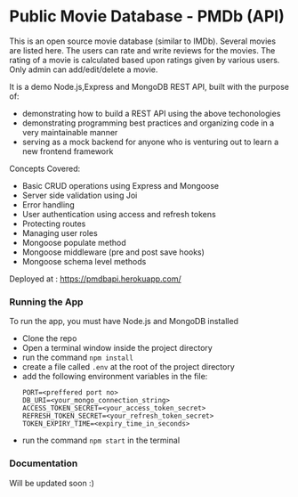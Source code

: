 # Public Movie Database - PMDb (API)

This is an open source movie database (similar to IMDb). Several movies are listed here. The users can rate and write reviews for the movies. The rating of a movie is calculated based upon ratings given by various users.
Only admin can add/edit/delete a movie.

It is a demo Node.js,Express and MongoDB REST API, built with the purpose of:

- demonstrating how to build a REST API using the above techonologies
- demonstrating programming best practices and organizing code in a very maintainable manner
- serving as a mock backend for anyone who is venturing out to learn a new frontend framework

Concepts Covered:

- Basic CRUD operations using Express and Mongoose
- Server side validation using Joi
- Error handling
- User authentication using access and refresh tokens
- Protecting routes
- Managing user roles
- Mongoose populate method
- Mongoose middleware (pre and post save hooks)
- Mongoose schema level methods

Deployed at : https://pmdbapi.herokuapp.com/

### Running the App

To run the app, you must have Node.js and MongoDB installed

- Clone the repo
- Open a terminal window inside the project directory
- run the command `npm install`
- create a file called `.env` at the root of the project directory
- add the following environment variables in the file:
  ```
  PORT=<preffered port no>
  DB_URI=<your_mongo_connection_string>
  ACCESS_TOKEN_SECRET=<your_access_token_secret>
  REFRESH_TOKEN_SECRET=<your_refresh_token_secret>
  TOKEN_EXPIRY_TIME=<expiry_time_in_seconds>
  ```
- run the command `npm start` in the terminal

### Documentation

Will be updated soon :)
